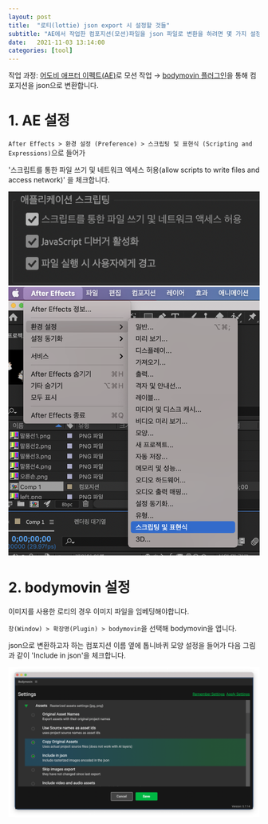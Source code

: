 ```yaml
---
layout: post
title:  "로티(lottie) json export 시 설정할 것들"
subtitle: "AE에서 작업한 컴포지션(모션)파일을 json 파일로 변환을 하려면 몇 가지 설정을 바꿔야할 필요가 있습니다."
date:   2021-11-03 13:14:00
categories: [tool]
---
```


작업 과정:
[어도비 애프터 이펙트(AE)](https://www.adobe.com/kr/products/aftereffects.html)로 모션 작업 → [bodymovin 플러그인](https://exchange.adobe.com/creativecloud.details.12557.bodymovin.html)을 통해 컴포지션을 json으로 변환합니다.

# 1. AE 설정

`After Effects > 환경 설정 (Preference) > 스크립팅 및 표현식 (Scripting and Expressions)`으로 들어가 

'스크립트를 통한 파일 쓰기 및 네트워크 엑세스 허용(allow scripts to write files and access network)' 을 체크합니다.

<img src="./_posts/로티(lottie) json export 시 설정할 것들 58d99d109c244fd3972a521171c9cbaf/Untitled 1.png">

<img src="./_posts/로티(lottie) json export 시 설정할 것들 58d99d109c244fd3972a521171c9cbaf/Untitled.png">

# 2. bodymovin 설정

이미지를 사용한 로티의 경우 이미지 파일을 임베딩해야합니다.

`창(Window) > 확장명(Plugin) > bodymovin`을 선택해 bodymovin을 엽니다.

json으로 변환하고자 하는 컴포지션 이름 옆에 톱니바퀴 모양 설정을 들어가 다음 그림과 같이 'Include in json'을 체크합니다.

<img src="./_posts/로티(lottie) json export 시 설정할 것들 58d99d109c244fd3972a521171c9cbaf/Untitled 2.png">
